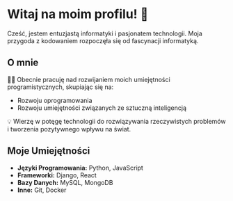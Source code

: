 # Witaj na moim profilu! 🚀

Cześć, jestem entuzjastą informatyki i pasjonatem technologii. Moja przygoda z kodowaniem rozpoczęła się od fascynacji informatyką. 

## O mnie

👨‍💻 Obecnie pracuję nad rozwijaniem moich umiejętności programistycznych, skupiając się na:
- Rozwoju oprogramowania
- Rozwoju umiejętności związanych ze sztuczną inteligencją

💡 Wierzę w potęgę technologii do rozwiązywania rzeczywistych problemów i tworzenia pozytywnego wpływu na świat.

## Moje Umiejętności

- **Języki Programowania:** Python, JavaScript
- **Frameworki:** Django, React
- **Bazy Danych:** MySQL, MongoDB
- **Inne:** Git, Docker
